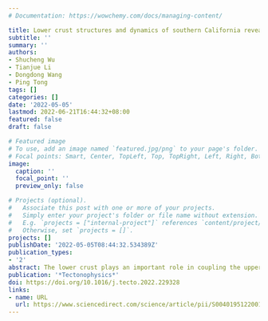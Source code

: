 ```yaml
---
# Documentation: https://wowchemy.com/docs/managing-content/

title: Lower crust structures and dynamics of southern California revealed by first P and PmP traveltime data
subtitle: ''
summary: ''
authors:
- Shucheng Wu
- Tianjue Li
- Dongdong Wang
- Ping Tong
tags: []
categories: []
date: '2022-05-05'
lastmod: 2022-06-21T16:44:32+08:00
featured: false
draft: false

# Featured image
# To use, add an image named `featured.jpg/png` to your page's folder.
# Focal points: Smart, Center, TopLeft, Top, TopRight, Left, Right, BottomLeft, Bottom, BottomRight.
image:
  caption: ''
  focal_point: ''
  preview_only: false

# Projects (optional).
#   Associate this post with one or more of your projects.
#   Simply enter your project's folder or file name without extension.
#   E.g. `projects = ["internal-project"]` references `content/project/deep-learning/index.md`.
#   Otherwise, set `projects = []`.
projects: []
publishDate: '2022-05-05T08:44:32.534389Z'
publication_types:
- '2'
abstract: The lower crust plays an important role in coupling the upper mantle force to the brittle upper crust at transform plate boundary regions. Yet, the tomographic resolution in the lower crust is typically much lower than the upper crust, given that most earthquakes take place at seismogenic depths. Here, we present a new P-wave velocity model of the entire crust in southern California by jointly inverting arrival times of first P and Moho reflected PmP waves. A total of 29,512 robust PmP arrivals are picked by a new semi-automatic workflow, forming the largest earthquake-sourced PmP dataset in southern California to date. Such abundant PmP arrivals remarkably improve the resolution of middle and lower crust in tomographic imaging. Our final velocity model reveals prominent low-velocity anomalies beneath the Eastern California Shear Zone (ECSZ) and south of the Coso Volcanic Field (CVF) in the lower crust. We attribute the low velocities beneath the ECSZ to deep fluid concentration which not only triggers major crustal earthquakes but may also contribute to the long-term development of the shear zone. While the low-velocity anomaly south of the CVF may imply the deep magma source of the CVF is located to its south.
publication: '*Tectonophysics*'
doi: https://doi.org/10.1016/j.tecto.2022.229328
links:
- name: URL
  url: https://www.sciencedirect.com/science/article/pii/S0040195122001226
---
```


